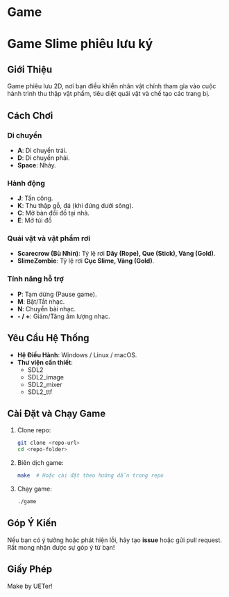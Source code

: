 # Game
 
# Game Slime phiêu lưu ký

## Giới Thiệu

Game phiêu lưu 2D, nơi bạn điều khiển nhân vật chính tham gia vào cuộc hành trình thu thập vật phẩm, tiêu diệt quái vật và chế tạo các trang bị.

## Cách Chơi

### Di chuyển

- **A**: Di chuyển trái.
- **D**: Di chuyển phải.
- **Space**: Nhảy.

### Hành động

- **J**: Tấn công.
- **K**: Thu thập gỗ, đá (khi đứng dưới sông).
- **C**: Mở bàn đổi đồ tại nhà.
- **E**: Mở túi đồ

### Quái vật và vật phẩm rơi

- **Scarecrow (Bù Nhìn)**: Tỷ lệ rơi **Dây (Rope), Que (Stick), Vàng (Gold)**.
- **SlimeZombie**: Tỷ lệ rơi **Cục Slime, Vàng (Gold)**.

### Tính năng hỗ trợ

- **P**: Tạm dừng (Pause game).
- **M**: Bật/Tắt nhạc.
- **N**: Chuyển bài nhạc.
- **- / +**: Giảm/Tăng âm lượng nhạc.

## Yêu Cầu Hệ Thống

- **Hệ Điều Hành**: Windows / Linux / macOS.
- **Thư viện cần thiết**:
  - SDL2
  - SDL2\_image
  - SDL2\_mixer
  - SDL2\_ttf

## Cài Đặt và Chạy Game

1. Clone repo:
   ```sh
   git clone <repo-url>
   cd <repo-folder>
   ```
2. Biên dịch game:
   ```sh
   make  # Hoặc cài đặt theo hướng dẫn trong repo
   ```
3. Chạy game:
   ```sh
   ./game
   ```

## Góp Ý Kiến

Nếu bạn có ý tưởng hoặc phát hiện lỗi, hãy tạo **issue** hoặc gửi pull request. Rất mong nhận được sự góp ý từ bạn!

## Giấy Phép

Make by UETer!

